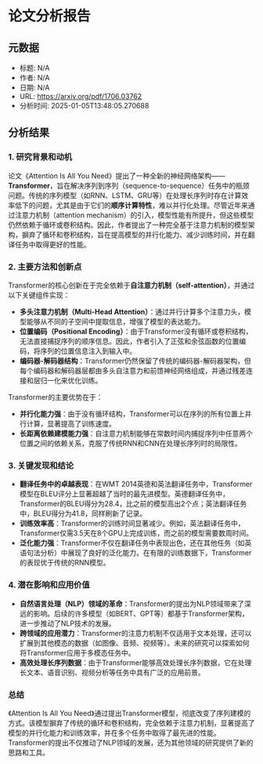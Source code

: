 # 论文分析报告

## 元数据
- 标题: N/A
- 作者: N/A
- 日期: N/A
- URL: https://arxiv.org/pdf/1706.03762
- 分析时间: 2025-01-05T13:48:05.270688

## 分析结果
### 1. 研究背景和动机
论文《Attention Is All You Need》提出了一种全新的神经网络架构——**Transformer**，旨在解决序列到序列（sequence-to-sequence）任务中的瓶颈问题。传统的序列模型（如RNN、LSTM、GRU等）在处理长序列时存在计算效率低下的问题，尤其是由于它们的**顺序计算特性**，难以并行化处理。尽管近年来通过注意力机制（attention mechanism）的引入，模型性能有所提升，但这些模型仍然依赖于循环或卷积结构。因此，作者提出了一种完全基于注意力机制的模型架构，摒弃了循环和卷积结构，旨在提高模型的并行化能力、减少训练时间，并在翻译任务中取得更好的性能。

### 2. 主要方法和创新点
Transformer的核心创新在于完全依赖于**自注意力机制（self-attention）**，并通过以下关键组件实现：
- **多头注意力机制（Multi-Head Attention）**：通过并行计算多个注意力头，模型能够从不同的子空间中提取信息，增强了模型的表达能力。
- **位置编码（Positional Encoding）**：由于Transformer没有循环或卷积结构，无法直接捕捉序列的顺序信息。因此，作者引入了正弦和余弦函数的位置编码，将序列的位置信息注入到输入中。
- **编码器-解码器结构**：Transformer仍然保留了传统的编码器-解码器架构，但每个编码器和解码器层都由多头自注意力和前馈神经网络组成，并通过残差连接和层归一化来优化训练。

Transformer的主要优势在于：
- **并行化能力强**：由于没有循环结构，Transformer可以在序列的所有位置上并行计算，显著提高了训练速度。
- **长距离依赖建模能力强**：自注意力机制能够在常数时间内捕捉序列中任意两个位置之间的依赖关系，克服了传统RNN和CNN在处理长序列时的局限性。

### 3. 关键发现和结论
- **翻译任务中的卓越表现**：在WMT 2014英德和英法翻译任务中，Transformer模型在BLEU评分上显著超越了当时的最先进模型。英德翻译任务中，Transformer的BLEU得分为28.4，比之前的模型高出2个点；英法翻译任务中，BLEU得分为41.8，同样刷新了记录。
- **训练效率高**：Transformer的训练时间显著减少。例如，英法翻译任务中，Transformer仅需3.5天在8个GPU上完成训练，而之前的模型需要数周时间。
- **泛化能力强**：Transformer不仅在翻译任务中表现出色，还在其他任务（如英语句法分析）中展现了良好的泛化能力。在有限的训练数据下，Transformer的表现优于传统的RNN模型。

### 4. 潜在影响和应用价值
- **自然语言处理（NLP）领域的革命**：Transformer的提出为NLP领域带来了深远的影响。后续的许多模型（如BERT、GPT等）都基于Transformer架构，进一步推动了NLP技术的发展。
- **跨领域的应用潜力**：Transformer的注意力机制不仅适用于文本处理，还可以扩展到其他模态的数据（如图像、音频、视频等）。未来的研究可以探索如何将Transformer应用于多模态任务中。
- **高效处理长序列数据**：由于Transformer能够高效处理长序列数据，它在处理长文本、语音识别、视频分析等任务中具有广泛的应用前景。

### 总结
《Attention Is All You Need》通过提出Transformer模型，彻底改变了序列建模的方式。该模型摒弃了传统的循环和卷积结构，完全依赖于注意力机制，显著提高了模型的并行化能力和训练效率，并在多个任务中取得了最先进的性能。Transformer的提出不仅推动了NLP领域的发展，还为其他领域的研究提供了新的思路和工具。
